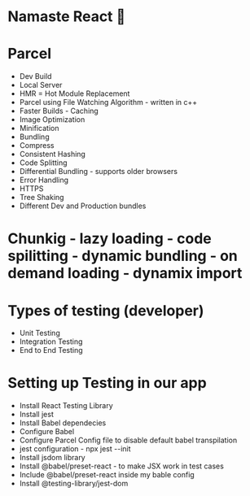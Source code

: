 # Namaste React 🚀

# Parcel

- Dev Build
- Local Server
- HMR = Hot Module Replacement
- Parcel using File Watching Algorithm - written in c++
- Faster Builds - Caching
- Image Optimization
- Minification
- Bundling
- Compress
- Consistent Hashing
- Code Splitting
- Differential Bundling - supports older browsers
- Error Handling
- HTTPS
- Tree Shaking
- Different Dev and Production bundles

# Chunkig - lazy loading - code spilitting - dynamic bundling - on demand loading - dynamix import

# Types of testing (developer)

- Unit Testing
- Integration Testing
- End to End Testing

# Setting up Testing in our app

- Install React Testing Library
- Install jest
- Install Babel dependecies
- Configure Babel
- Configure Parcel Config file to disable default babel transpilation
- jest configuration - npx jest --init
- Install jsdom library
- Install @babel/preset-react - to make JSX work in test cases
- Include @babel/preset-react inside my bable config
- Install @testing-library/jest-dom
